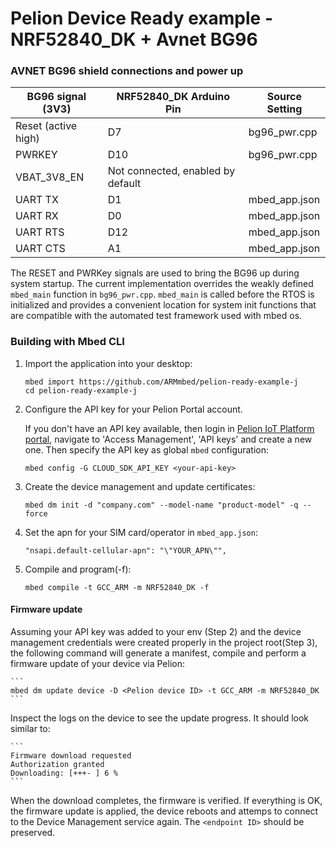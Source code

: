 # Pelion Device Ready example - NRF52840_DK + Avnet BG96

### AVNET BG96 shield connections and power up

|BG96 signal (3V3)  | NRF52840_DK Arduino Pin| Source Setting|
|-------------------|------------------------|---------------|
|Reset (active high)| D7                     |bg96_pwr.cpp   |
|PWRKEY             | D10                    |bg96_pwr.cpp   |
|VBAT_3V8_EN        | Not connected, enabled by default |    |
|UART TX            | D1                     |mbed_app.json  |
|UART RX            | D0                     |mbed_app.json  |
|UART RTS           | D12                    |mbed_app.json  |
|UART CTS           | A1                     |mbed_app.json  |

The RESET and PWRKey signals are used to bring the BG96 up during system startup.  The current implementation overrides the weakly defined `mbed_main` function in `bg96_pwr.cpp`.  `mbed_main` is called before the RTOS is initialized and provides a convenient location for system init functions that are compatible with the automated test framework used with mbed os.

### Building with Mbed CLI

1. Import the application into your desktop:

    ```
    mbed import https://github.com/ARMmbed/pelion-ready-example-j
    cd pelion-ready-example-j
    ```

2. Configure the API key for your Pelion Portal account.

     If you don't have an API key available, then login in [Pelion IoT Platform portal](https://portal.mbedcloud.com/), navigate to 'Access Management', 'API keys' and create a new one. Then specify the API key as global `mbed` configuration:

    ```
    mbed config -G CLOUD_SDK_API_KEY <your-api-key>
    ```

3. Create the device management and update certificates:

    ```
    mbed dm init -d "company.com" --model-name "product-model" -q --force
    ```

4. Set the apn for your SIM card/operator in `mbed_app.json`:
    ```
    "nsapi.default-cellular-apn": "\"YOUR_APN\"",
    ```

5. Compile and program(-f):

    ```
    mbed compile -t GCC_ARM -m NRF52840_DK -f
    ```

#### Firmware update

Assuming your API key was added to your env (Step 2) and the device management credentials were created properly in the project root(Step 3), the following command will generate a manifest, compile and perform a firmware update of your device via Pelion:

    ```
    mbed dm update device -D <Pelion device ID> -t GCC_ARM -m NRF52840_DK
    ```

Inspect the logs on the device to see the update progress. It should look similar to:

    ```
    Firmware download requested
    Authorization granted
    Downloading: [+++- ] 6 %
    ```

When the download completes, the firmware is verified. If everything is OK, the firmware update is applied, the device reboots and attemps to connect to the Device Management service again. The `<endpoint ID>` should be preserved.
